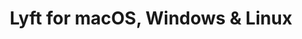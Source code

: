 ---
name: Lyft
url: 'https://ride.lyft.com'
category: Navigation
title: 'Lyft for macOS, Windows & Linux'
key: lyft

---